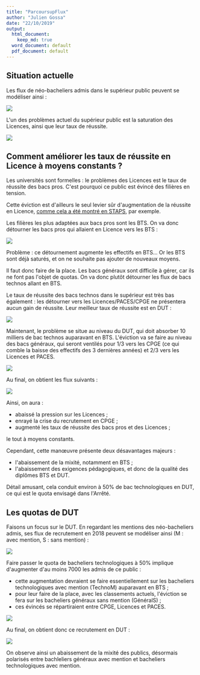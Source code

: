 ```yaml
---
title: "ParcoursupFlux"
author: "Julien Gossa"
date: "22/10/2019"
output:
  html_document: 
    keep_md: true
  word_document: default
  pdf_document: default
---
```







## Situation actuelle

Les flux de néo-bacheliers admis dans le supérieur public peuvent se modéliser ainsi :

![](parcoursupFlux_files/figure-html/flux.actuel-1.png)<!-- -->


L'un des problèmes actuel du supérieur public est la saturation des Licences, ainsi que leur taux de réussite.

![](parcoursupFlux_files/figure-html/flux.actuel.L-1.png)<!-- -->



## Comment améliorer les taux de réussite en Licence à moyens constants ?

Les universités sont formelles : le problèmes des Licences est le taux de réussite des bacs pros. C'est pourquoi ce public est évincé des filières en tension. 

Cette éviction est d'ailleurs le seul levier sûr d'augmentation de la réussite en Licence, [comme cela a été montré en STAPS](http://blog.educpros.fr/julien-gossa/2019/08/10/bilan-2018-2019-i-parcoursup-annee-2/), par exemple.

Les filières les plus adaptées aux bacs pros sont les BTS. On va donc détourner les bacs pros qui allaient en Licence vers les BTS :


![](parcoursupFlux_files/figure-html/flux.bts-1.png)<!-- -->

Problème : ce détournement augmente les effectifs en BTS... Or les BTS sont déjà saturés, et on ne souhaite pas ajouter de nouveaux moyens. 

Il faut donc faire de la place. Les bacs généraux sont difficile à gérer, car ils ne font pas l'objet de quotas. On va donc plutôt détourner les flux de bacs technos allant en BTS.

Le taux de réussite des bacs technos dans le supérieur est très bas également : les détourner vers les Licences/PACES/CPGE ne présentera aucun gain de réussite. Leur meilleur taux de réussite est en DUT :

![](parcoursupFlux_files/figure-html/flux.dut-1.png)<!-- -->

Maintenant, le problème se situe au niveau du DUT, qui doit absorber 10 milliers de bac technos auparavant en BTS. L'éviction va se faire au niveau des bacs généraux, qui seront ventilés pour 1/3 vers les CPGE (ce qui comble la baisse des effectifs des 3 dernières années) et 2/3 vers les Licences et PACES.

![](parcoursupFlux_files/figure-html/flux.aprèsdut-1.png)<!-- -->

Au final, on obtient les flux suivants :

![](parcoursupFlux_files/figure-html/flux.final-1.png)<!-- -->


Ainsi, on aura :

- abaissé la pression sur les Licences ;
- enrayé la crise du recrutement en CPGE ;
- augmenté les taux de réussite des bacs pros et des Licences ;

le tout à moyens constants. 

Cependant, cette manœuvre présente deux désavantages majeurs : 

- l'abaissement de la mixité, notamment en BTS ;
- l'abaissement des exigences pédagogiques, et donc de la qualité des diplômes BTS et DUT. 

Détail amusant, cela conduit environ à 50% de bac technologiques en DUT, ce qui est le quota envisagé dans l'Arrêté. 

## Les quotas de DUT




Faisons un focus sur le DUT. En regardant les mentions des néo-bacheliers admis, ses flux de recrutement en 2018 peuvent se modéliser ainsi (M : avec mention, S : sans mention) :


![](parcoursupFlux_files/figure-html/dut.actuel-1.png)<!-- -->

Faire passer le quota de bacheliers technologiques à 50% implique d'augmenter d'au moins 7000 les admis de ce public : 

- cette augmentation devraient se faire essentiellement sur les bacheliers technologiques avec mention (TechnoM) auparavant en BTS ;
- pour leur faire de la place, avec les classements actuels, l'éviction se fera sur les bacheliers généraux sans mention (GénéralS) ;
- ces évincés se répartiraient entre CPGE, Licences et PACES.


![](parcoursupFlux_files/figure-html/dut.flux-1.png)<!-- -->

Au final, on obtient donc ce recrutement en DUT :

![](parcoursupFlux_files/figure-html/dut.futur-1.png)<!-- -->

On observe ainsi un abaissement de la mixité des publics, désormais polarisés entre bachleliers généraux avec mention et bacheliers technologiques avec mention.


